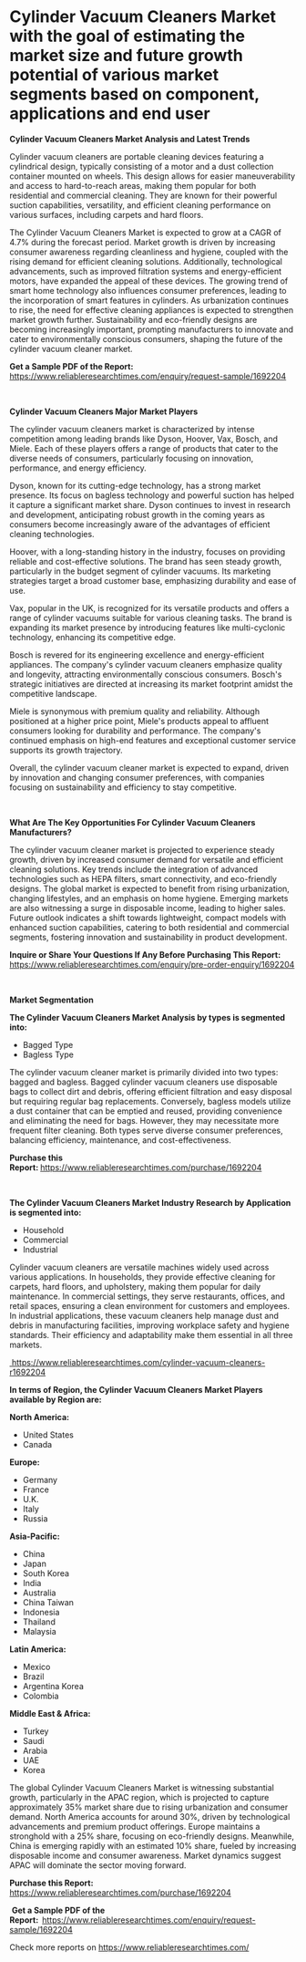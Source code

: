 <p><h1>Cylinder Vacuum Cleaners Market with the goal of estimating the market size and future growth potential of various market segments based on component, applications and end user</h1></p><p><strong>Cylinder Vacuum Cleaners Market Analysis and Latest Trends</strong></p>
<p><p>Cylinder vacuum cleaners are portable cleaning devices featuring a cylindrical design, typically consisting of a motor and a dust collection container mounted on wheels. This design allows for easier maneuverability and access to hard-to-reach areas, making them popular for both residential and commercial cleaning. They are known for their powerful suction capabilities, versatility, and efficient cleaning performance on various surfaces, including carpets and hard floors.</p><p>The Cylinder Vacuum Cleaners Market is expected to grow at a CAGR of 4.7% during the forecast period. Market growth is driven by increasing consumer awareness regarding cleanliness and hygiene, coupled with the rising demand for efficient cleaning solutions. Additionally, technological advancements, such as improved filtration systems and energy-efficient motors, have expanded the appeal of these devices. The growing trend of smart home technology also influences consumer preferences, leading to the incorporation of smart features in cylinders. As urbanization continues to rise, the need for effective cleaning appliances is expected to strengthen market growth further. Sustainability and eco-friendly designs are becoming increasingly important, prompting manufacturers to innovate and cater to environmentally conscious consumers, shaping the future of the cylinder vacuum cleaner market.</p></p>
<p><strong>Get a Sample PDF of the Report:&nbsp;</strong> <a href="https://www.reliableresearchtimes.com/enquiry/request-sample/1692204?utm_campaign=3061&utm_medium=2&utm_source=Github&utm_content=ia&utm_term=27032025&utm_id=cylinder-vacuum-cleaners">https://www.reliableresearchtimes.com/enquiry/request-sample/1692204</a></p>
<p>&nbsp;</p>
<p><strong>Cylinder Vacuum Cleaners Major Market Players</strong></p>
<p><p>The cylinder vacuum cleaners market is characterized by intense competition among leading brands like Dyson, Hoover, Vax, Bosch, and Miele. Each of these players offers a range of products that cater to the diverse needs of consumers, particularly focusing on innovation, performance, and energy efficiency.</p><p>Dyson, known for its cutting-edge technology, has a strong market presence. Its focus on bagless technology and powerful suction has helped it capture a significant market share. Dyson continues to invest in research and development, anticipating robust growth in the coming years as consumers become increasingly aware of the advantages of efficient cleaning technologies.</p><p>Hoover, with a long-standing history in the industry, focuses on providing reliable and cost-effective solutions. The brand has seen steady growth, particularly in the budget segment of cylinder vacuums. Its marketing strategies target a broad customer base, emphasizing durability and ease of use.</p><p>Vax, popular in the UK, is recognized for its versatile products and offers a range of cylinder vacuums suitable for various cleaning tasks. The brand is expanding its market presence by introducing features like multi-cyclonic technology, enhancing its competitive edge.</p><p>Bosch is revered for its engineering excellence and energy-efficient appliances. The company's cylinder vacuum cleaners emphasize quality and longevity, attracting environmentally conscious consumers. Bosch's strategic initiatives are directed at increasing its market footprint amidst the competitive landscape.</p><p>Miele is synonymous with premium quality and reliability. Although positioned at a higher price point, Miele's products appeal to affluent consumers looking for durability and performance. The company's continued emphasis on high-end features and exceptional customer service supports its growth trajectory.</p><p>Overall, the cylinder vacuum cleaner market is expected to expand, driven by innovation and changing consumer preferences, with companies focusing on sustainability and efficiency to stay competitive.</p></p>
<p>&nbsp;</p>
<p><strong>What Are The Key Opportunities For Cylinder Vacuum Cleaners Manufacturers?</strong></p>
<p><p>The cylinder vacuum cleaner market is projected to experience steady growth, driven by increased consumer demand for versatile and efficient cleaning solutions. Key trends include the integration of advanced technologies such as HEPA filters, smart connectivity, and eco-friendly designs. The global market is expected to benefit from rising urbanization, changing lifestyles, and an emphasis on home hygiene. Emerging markets are also witnessing a surge in disposable income, leading to higher sales. Future outlook indicates a shift towards lightweight, compact models with enhanced suction capabilities, catering to both residential and commercial segments, fostering innovation and sustainability in product development.</p></p>
<p><strong>Inquire or Share Your Questions If Any Before Purchasing This Report:</strong> <a href="https://www.reliableresearchtimes.com/enquiry/pre-order-enquiry/1692204?utm_campaign=3061&utm_medium=2&utm_source=Github&utm_content=ia&utm_term=27032025&utm_id=cylinder-vacuum-cleaners">https://www.reliableresearchtimes.com/enquiry/pre-order-enquiry/1692204</a></p>
<p>&nbsp;</p>
<p><strong>Market Segmentation</strong></p>
<p><strong>The Cylinder Vacuum Cleaners Market Analysis by types is segmented into:</strong></p>
<p><ul><li>Bagged Type</li><li>Bagless Type</li></ul></p>
<p><p>The cylinder vacuum cleaner market is primarily divided into two types: bagged and bagless. Bagged cylinder vacuum cleaners use disposable bags to collect dirt and debris, offering efficient filtration and easy disposal but requiring regular bag replacements. Conversely, bagless models utilize a dust container that can be emptied and reused, providing convenience and eliminating the need for bags. However, they may necessitate more frequent filter cleaning. Both types serve diverse consumer preferences, balancing efficiency, maintenance, and cost-effectiveness.</p></p>
<p><strong>Purchase this Report:&nbsp;</strong><a href="https://www.reliableresearchtimes.com/purchase/1692204?utm_campaign=3061&utm_medium=2&utm_source=Github&utm_content=ia&utm_term=27032025&utm_id=cylinder-vacuum-cleaners">https://www.reliableresearchtimes.com/purchase/1692204</a></p>
<p>&nbsp;</p>
<p><strong>The Cylinder Vacuum Cleaners Market Industry Research by Application is segmented into:</strong></p>
<p><ul><li>Household</li><li>Commercial</li><li>Industrial</li></ul></p>
<p><p>Cylinder vacuum cleaners are versatile machines widely used across various applications. In households, they provide effective cleaning for carpets, hard floors, and upholstery, making them popular for daily maintenance. In commercial settings, they serve restaurants, offices, and retail spaces, ensuring a clean environment for customers and employees. In industrial applications, these vacuum cleaners help manage dust and debris in manufacturing facilities, improving workplace safety and hygiene standards. Their efficiency and adaptability make them essential in all three markets.</p></p>
<p><a href="https://www.reliableresearchtimes.com/cylinder-vacuum-cleaners-r1692204?utm_campaign=3061&utm_medium=2&utm_source=Github&utm_content=ia&utm_term=27032025&utm_id=cylinder-vacuum-cleaners">&nbsp;https://www.reliableresearchtimes.com/cylinder-vacuum-cleaners-r1692204</a></p>
<p><strong>In terms of Region, the Cylinder Vacuum Cleaners Market Players available by Region are:</strong></p>
<p>
    <p> <strong> North America: </strong>
        <ul>
            <li>United States</li>
            <li>Canada</li>
        </ul>
        </p> 
    <p> <strong> Europe: </strong>
        <ul>
            <li>Germany</li>
            <li>France</li>
            <li>U.K.</li>
            <li>Italy</li>
            <li>Russia</li>
        </ul>
        </p> 
    <p> <strong> Asia-Pacific: </strong>
        <ul>
            <li>China</li>
            <li>Japan</li>
            <li>South Korea</li>
            <li>India</li>
            <li>Australia</li>
            <li>China Taiwan</li>
            <li>Indonesia</li>
            <li>Thailand</li>
            <li>Malaysia</li>
        </ul>
        </p> 
    <p> <strong> Latin America: </strong>
        <ul>
            <li>Mexico</li>
            <li>Brazil</li>
            <li>Argentina Korea</li>
            <li>Colombia</li>
        </ul>
        </p> 
    <p> <strong> Middle East & Africa: </strong>
        <ul>
            <li>Turkey</li>
            <li>Saudi</li>
            <li>Arabia</li>
            <li>UAE</li>
            <li>Korea</li>
        </ul>
    </p>
    </p>
<p><p>The global Cylinder Vacuum Cleaners Market is witnessing substantial growth, particularly in the APAC region, which is projected to capture approximately 35% market share due to rising urbanization and consumer demand. North America accounts for around 30%, driven by technological advancements and premium product offerings. Europe maintains a stronghold with a 25% share, focusing on eco-friendly designs. Meanwhile, China is emerging rapidly with an estimated 10% share, fueled by increasing disposable income and consumer awareness. Market dynamics suggest APAC will dominate the sector moving forward.</p></p>
<p><strong>Purchase this Report: </strong><a href="https://www.reliableresearchtimes.com/purchase/1692204?utm_campaign=3061&utm_medium=2&utm_source=Github&utm_content=ia&utm_term=27032025&utm_id=cylinder-vacuum-cleaners">https://www.reliableresearchtimes.com/purchase/1692204</a></p>
<p>&nbsp;<strong>Get a Sample PDF of the Report:&nbsp;&nbsp;</strong><a href="https://www.reliableresearchtimes.com/enquiry/request-sample/1692204?utm_campaign=3061&utm_medium=2&utm_source=Github&utm_content=ia&utm_term=27032025&utm_id=cylinder-vacuum-cleaners">https://www.reliableresearchtimes.com/enquiry/request-sample/1692204</a></p>
<p><strong></strong></p>
<p>Check more reports on <a href="https://www.reliableresearchtimes.com/?utm_campaign=3061&utm_medium=2&utm_source=Github&utm_content=ia&utm_term=27032025&utm_id=cylinder-vacuum-cleaners">https://www.reliableresearchtimes.com/</a></p>